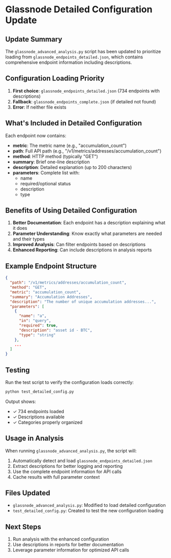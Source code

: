 # Glassnode Detailed Configuration Update

## Update Summary

The `glassnode_advanced_analysis.py` script has been updated to prioritize loading from `glassnode_endpoints_detailed.json`, which contains comprehensive endpoint information including descriptions.

## Configuration Loading Priority

1. **First choice**: `glassnode_endpoints_detailed.json` (734 endpoints with descriptions)
2. **Fallback**: `glassnode_endpoints_complete.json` (if detailed not found)
3. **Error**: If neither file exists

## What's Included in Detailed Configuration

Each endpoint now contains:
- **metric**: The metric name (e.g., "accumulation_count")
- **path**: Full API path (e.g., "/v1/metrics/addresses/accumulation_count")
- **method**: HTTP method (typically "GET")
- **summary**: Brief one-line description
- **description**: Detailed explanation (up to 200 characters)
- **parameters**: Complete list with:
  - name
  - required/optional status
  - description
  - type

## Benefits of Using Detailed Configuration

1. **Better Documentation**: Each endpoint has a description explaining what it does
2. **Parameter Understanding**: Know exactly what parameters are needed and their types
3. **Improved Analysis**: Can filter endpoints based on descriptions
4. **Enhanced Reporting**: Can include descriptions in analysis reports

## Example Endpoint Structure

```json
{
  "path": "/v1/metrics/addresses/accumulation_count",
  "method": "GET",
  "metric": "accumulation_count",
  "summary": "Accumulation Addresses",
  "description": "The number of unique accumulation addresses...",
  "parameters": [
    {
      "name": "a",
      "in": "query",
      "required": true,
      "description": "asset id - BTC",
      "type": "string"
    },
    ...
  ]
}
```

## Testing

Run the test script to verify the configuration loads correctly:

```bash
python test_detailed_config.py
```

Output shows:
- ✓ 734 endpoints loaded
- ✓ Descriptions available
- ✓ Categories properly organized

## Usage in Analysis

When running `glassnode_advanced_analysis.py`, the script will:
1. Automatically detect and load `glassnode_endpoints_detailed.json`
2. Extract descriptions for better logging and reporting
3. Use the complete endpoint information for API calls
4. Cache results with full parameter context

## Files Updated

- `glassnode_advanced_analysis.py`: Modified to load detailed configuration
- `test_detailed_config.py`: Created to test the new configuration loading

## Next Steps

1. Run analysis with the enhanced configuration
2. Use descriptions in reports for better documentation
3. Leverage parameter information for optimized API calls